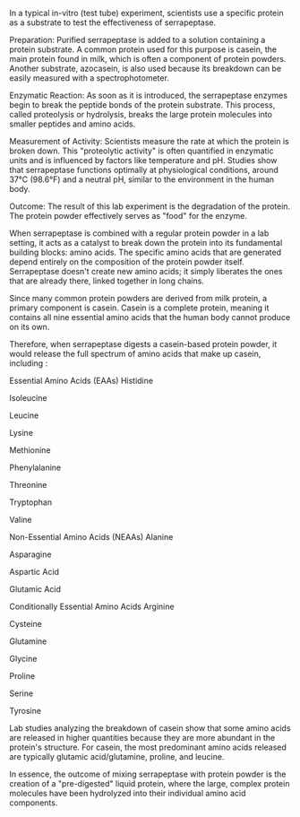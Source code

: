 In a typical in-vitro (test tube) experiment, scientists use a specific protein as a substrate to test the effectiveness of serrapeptase.

Preparation: Purified serrapeptase is added to a solution containing a protein substrate. A common protein used for this purpose is casein, the main protein found in milk, which is often a component of protein powders. Another substrate, azocasein, is also used because its breakdown can be easily measured with a spectrophotometer.

Enzymatic Reaction: As soon as it is introduced, the serrapeptase enzymes begin to break the peptide bonds of the protein substrate. This process, called proteolysis or hydrolysis, breaks the large protein molecules into smaller peptides and amino acids.

Measurement of Activity: Scientists measure the rate at which the protein is broken down. This "proteolytic activity" is often quantified in enzymatic units and is influenced by factors like temperature and pH. Studies show that serrapeptase functions optimally at physiological conditions, around 37°C (98.6°F) and a neutral pH, similar to the environment in the human body.

Outcome: The result of this lab experiment is the degradation of the protein. The protein powder effectively serves as "food" for the enzyme.



When serrapeptase is combined with a regular protein powder in a lab setting, it acts as a catalyst to break down the protein into its fundamental building blocks: amino acids. The specific amino acids that are generated depend entirely on the composition of the protein powder itself. Serrapeptase doesn't create new amino acids; it simply liberates the ones that are already there, linked together in long chains.

Since many common protein powders are derived from milk protein, a primary component is casein. Casein is a complete protein, meaning it contains all nine essential amino acids that the human body cannot produce on its own.

Therefore, when serrapeptase digests a casein-based protein powder, it would release the full spectrum of amino acids that make up casein, including :

Essential Amino Acids (EAAs)
Histidine

Isoleucine

Leucine

Lysine

Methionine

Phenylalanine

Threonine

Tryptophan

Valine

Non-Essential Amino Acids (NEAAs)
Alanine

Asparagine

Aspartic Acid

Glutamic Acid

Conditionally Essential Amino Acids
Arginine

Cysteine

Glutamine

Glycine

Proline

Serine

Tyrosine

Lab studies analyzing the breakdown of casein show that some amino acids are released in higher quantities because they are more abundant in the protein's structure. For casein, the most predominant amino acids released are typically glutamic acid/glutamine, proline, and leucine.

In essence, the outcome of mixing serrapeptase with protein powder is the creation of a "pre-digested" liquid protein, where the large, complex protein molecules have been hydrolyzed into their individual amino acid components.

